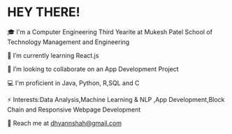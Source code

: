 # HEY THERE!

🎓 I'm a Computer Engineering Third Yearite at Mukesh Patel School of Technology Management and Engineering

🌱 I’m currently learning React.js

👯 I’m looking to collaborate on an App Development Project

💻 I'm proficient in Java, Python, R,SQL and C

⚡ Interests:Data Analysis,Machine Learning & NLP ,App Development,Block Chain and Responsive Webpage Development
 
💬 Reach me at dhyannshah@gmail.com
